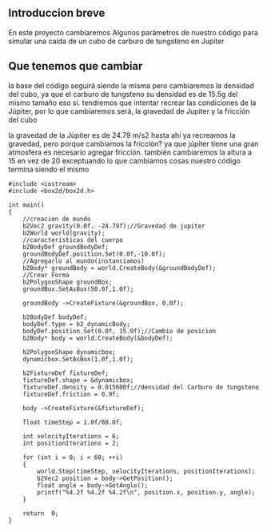 <h2>Introduccion breve</h2>

<p>En este proyecto cambiaremos Algunos parámetros de nuestro código para simular una caída de un cubo de carburo de tungsteno en Jupiter</p>

<h2>Que tenemos que cambiar</h2>

<p> la base del código seguirá siendo la misma pero cambiaremos la densidad del cubo, ya que el carburo de tungsteno su densidad es de 15.5g  del mismo tamaño eso si. tendremos que intentar recrear las condiciones de la Júpiter, por lo que cambiaremos será, la gravedad de Jupiter y la fricción del cubo</p>
  
<p> la gravedad de la Júpiter es de 24.79 m/s2 hasta ahí ya recreamos la gravedad, pero porque cambiamos la fricción? ya que júpiter tiene una gran atmosfera es necesario agregar fricción. también cambiaremos la altura a 15 en vez de 20  exceptuando lo que cambiamos cosas nuestro código termina siendo el mismo</p>

	#include <iostream>  
	#include <box2d/box2d.h>  
	  
	int main()  
	{  
	    //creacion de mundo  
	    b2Vec2 gravity(0.0f, -24.79f);//Gravedad de jupiter  
	    b2World world(gravity);  
	    //caracteristicas del cuerpo  
	    b2BodyDef groundBodyDef;  
	    groundBodyDef.position.Set(0.0f,-10.0f);  
	    //Agregarlo al mundo(instanciamos)  
	    b2Body* groundBody = world.CreateBody(&groundBodyDef);  
	    //Crear Forma  
	    b2PolygonShape groundBox;  
	    groundBox.SetAsBox(50.0f,1.0f);  
	  
	    groundBody ->CreateFixture(&groundBox, 0.0f);  
	  
	    b2BodyDef bodyDef;  
	    bodyDef.type = b2_dynamicBody;  
	    bodyDef.position.Set(0.0f, 15.0f);//Cambio de posicion  
	    b2Body* body = world.CreateBody(&bodyDef);  
	  
	    b2PolygonShape dynamicbox;  
	    dynamicbox.SetAsBox(1.0f,1.0f);  
	  
	    b2FixtureDef fixtureDef;  
	    fixtureDef.shape = &dynamicbox;  
	    fixtureDef.density = 0.015600f;//densidad del Carburo de tungsteno  
	    fixtureDef.friction = 0.9f;  
	  
	    body ->CreateFixture(&fixtureDef);  
	  
	    float timeStep = 1.0f/60.0f;  
	  
	    int velocityIterations = 6;  
	    int positionIterations = 2;  
	  
	    for (int i = 0; i < 60; ++i)  
	    {  
	        world.Step(timeStep, velocityIterations, positionIterations);  
	        b2Vec2 position = body->GetPosition();  
	        float angle = body->GetAngle();  
	        printf("%4.2f %4.2f %4.2f\n", position.x, position.y, angle);  
	    }  
	  
	    return  0;  
	}